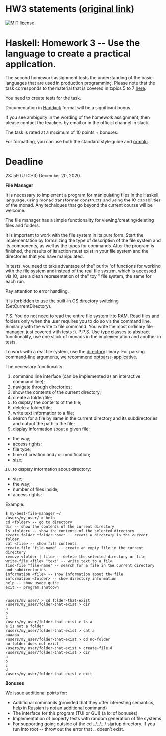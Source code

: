 # HW3 statements ([original link](https://github.com/jagajaga/itmo-fp-2020-autumn/blob/master/hw3-en.md))

[![MIT license](https://img.shields.io/badge/license-MIT-blue.svg)](https://github.com//fp-homework/blob/master/hw3/LICENSE)

# **Haskell: Homework 3 -- Use the language to create a practical application.**

The second homework assignment tests the understanding of the basic languages that are used in production programming. Please note that the task corresponds to the material that is covered in topics 5 to 7 [here](https://github.com/jagajaga/FP-Course-ITMO).

You need to create tests for the task.

Documentation in [Haddock](https://www.haskell.org/haddock/) format will be a significant bonus.

If you see ambiguity in the wording of the homework assignment, then please contact the teachers by email or in the official channel in slack.

The task is rated at a maximum of 10 points + bonuses.

For formatting, you can use both the standard style guide and [ormolu](https://hackage.haskell.org/package/ormolu).

# **Deadline**

23: 59 (UTC+3) December 20, 2020.

**File Manager**

It is necessary to implement a program for manipulating files in the Haskell language, using monad transformer constructs and using the IO capabilities of the monad. Any techniques that go beyond the current course will be welcome.

The file manager has a simple functionality for viewing/creating/deleting files and folders.

It is important to work with the file system in its pure form. Start the implementation by formalizing the type of description of the file system and its components, as well as the types for commands. After the program is finished, the results of its action must exist in your file system and the directories that you have manipulated.

In tests, you need to take advantage of the&quot; purity &quot;of functions for working with the file system and instead of the real file system, which is accessed via IO, use a clean representation of the&quot; toy &quot; file system, the same for each run.

Pay attention to error handling.

It is forbidden to use the built-in OS directory switching (SetCurrentDirectory).

P.S. You do not need to read the entire file system into RAM. Read files and folders only when the user requires you to do so via the command line. Similarly with the write to file command. You write the most ordinary file manager, just covered with tests :). P.P.S. Use type classes to abstract functionality, use one stack of monads in the implementation and another in tests.

To work with a real file system, use the [directory](https://hackage.haskell.org/package/directory-1.3.6.1) library. For parsing command-line arguments, we recommend [optparse-applicative](https://hackage.haskell.org/package/optparse-applicative).

The necessary functionality:

1. command line interface (can be implemented as an interactive command line);
2. navigate through directories;
3. show the contents of the current directory;
4. create a folder/file;
5. to display the contents of the file;
6. delete a folder/file;
7. write text information to a file;
8. search for a file by name in the current directory and its subdirectories and output the path to the file;
9. display information about a given file:
  - the way;
  - access rights;
  - file type;
  - time of creation and / or modification;
  - size;
10. to display information about directory:
  - size;
  - the way;
  - number of files inside;
  - access rights;

Example:
```
$ my-best-file-manager ~/
/users/my_user/ > help
cd <folder> -- go to directory
dir -- show the contents of the current directory
ls <folder> -- show the contents of the selected directory
create-folder "folder-name" -- create a directory in the current folder
cat <file> -- show file contents
create-file "file-name" -- create an empty file in the current directory
remove <folder | file> -- delete the selected directory or file
write-file <file> "text" -- write text to a file
find-file "file-name" -- search for a file in the current directory and subdirectories
information <file> -- show information about the file
information <folder> -- show directory information
help -- show usage guide
exit -- program shutdown


/users/my_user/ > cd folder-that-exist
/users/my_user/folder-that-exist > dir
a
b
c
/users/my_user/folder-that-exist > ls a
a is not a folder
/users/my_user/folder-that-exist > cat a
aaaaaa
/users/my_user/folder-that-exist > cd no-folder
no-folder does not exist
/users/my_user/folder-that-exist > create-file d
/users/my_user/folder-that-exist > dir
a
b
c
d
/users/my_user/folder-that-exist > exit
```

**Bonuses**

We issue additional points for:

- Additional commands (provided that they offer interesting semantics, help in Russian is not an additional command)
- The interface for this program (TUI or GUI) (a lot of bonuses)
- Implementation of property tests with random generation of file systems
- For supporting going outside of the cd ../../.. / startup directory. If you run into root -- throw out the error that .. doesn&#39;t exist.